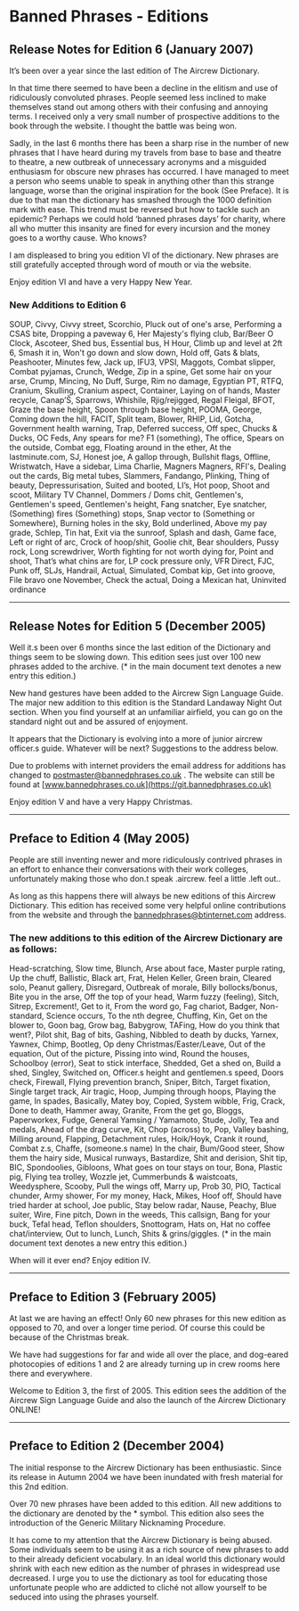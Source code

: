 # Banned Phrases - Editions

## Release Notes for Edition 6 (January 2007)

It’s been over a year since the last edition of The Aircrew Dictionary. 
  
In that time there seemed to have been a decline in the elitism and use of ridiculously convoluted phrases. People seemed less inclined to make themselves stand out among others with their confusing and annoying terms. I received only a very small number of prospective additions to the book through the website. I thought the battle was being won. 
  
Sadly, in the last 6 months there has been a sharp rise in the number of new phrases that I have heard during my travels from base to base and theatre to theatre, a new outbreak of unnecessary acronyms and a misguided enthusiasm for obscure new phrases has occurred. I have managed to meet a person who seems unable to speak in anything other than this strange language, worse than the original inspiration for the book (See Preface). It is due to that man the dictionary has smashed through the 1000 definition mark with ease. This trend must be reversed but how to tackle such an epidemic? Perhaps we could hold ‘banned phrases days’ for charity, where all who mutter this insanity are fined for every incursion and the money goes to a worthy cause. Who knows? 
  
I am displeased to bring you edition VI of the dictionary. New phrases are still gratefully accepted through word of mouth or via the website.

Enjoy edition VI and have a very Happy New Year.

### New Additions to Edition 6

SOUP, Civvy, Civvy street, Scorchio, Pluck out of one's arse, Performing a CSAS bite, Dropping a paveway 6, Her Majesty's flying club, Bar/Beer O Clock, Ascoteer, Shed bus, Essential bus, H Hour, Climb up and level at 2ft 6, Smash it in, Won't go down and slow down, Hold off, Gats & blats, Peashooter, Minutes few, Jack up, IFU3, VPSI, Maggots, Combat slipper, Combat pyjamas, Crunch, Wedge, Zip in a spine, Get some hair on your arse, Crump, Mincing, No Duff, Surge, Rim no damage, Egyptian PT, RTFQ, Cranium, Skulling, Cranium aspect, Container, Laying on of hands, Master recycle, Canap’Š, Sparrows, Whishile, Rjig/rejigged, Regal Fleigal, BFOT, Graze the base height, Spoon through base height, POOMA, George, Coming down the hill, FACIT, Split team, Blower, RHIP, Lid, Gotcha, Government health warning, Trap, Deferred success, Off spec, Chucks & Ducks, OC Feds, Any spears for me? F1 (something), The office, Spears on the outside, Combat egg, Floating around in the ether, At the lastminute.com, SJ, Honest joe, A gallop through, Bullshit flags, Offline, Wristwatch, Have a sidebar, Lima Charlie, Magners Magners, RFI's, Dealing out the cards, Big metal tubes, Slammers, Fandango, Plinking, Thing of beauty, Depressurisation, Suited and booted, LI’s, Hot poop, Shoot and scoot, Military TV Channel, Dommers / Doms chit, Gentlemen's, Gentlemen's speed, Gentlemen's height, Fang snatcher, Eye snatcher, (Something) fires (Something) stops, Snap vector to (Something or Somewhere), Burning holes in the sky, Bold underlined, Above my pay grade, Schlep, Tin hat, Exit via the sunroof, Splash and dash, Game face, Left or right of arc, Crock of hoop/shit, Goolie chit, Bear shoulders, Pussy rock, Long screwdriver, Worth fighting for not worth dying for, Point and shoot, That’s what chins are for, LP cock pressure only, VFR Direct, FJC, Punk off, SLJs, Handrail, Actual, Simulated, Combat kip, Get into groove, File bravo one November, Check the actual, Doing a Mexican hat, Uninvited ordinance

***

## Release Notes for Edition 5 (December 2005)

Well it.s been over 6 months since the last edition of the Dictionary and things seem to be slowing down. This edition sees just over 100 new phrases added to the archive. (* in the main document text denotes a new entry this edition.)

New hand gestures have been added to the Aircrew Sign Language Guide. The major new addition to this edition is the Standard Landaway Night Out section. When you find yourself at an unfamiliar airfield, you can go on the standard night out and be assured of enjoyment.

It appears that the Dictionary is evolving into a more of junior aircrew officer.s guide. Whatever will be next? Suggestions to the address below.

Due to problems with internet providers the email address for additions has changed to [postmaster@bannedphrases.co.uk](mailto:postmaster@bannedphrases.co.uk) . The website can still be found at [www.bannedphrases.co.uk](https://git.bannedphrases.co.uk)

Enjoy edition V and have a very Happy Christmas.

***

## Preface to Edition 4 (May 2005)

People are still inventing newer and more ridiculously contrived phrases in an effort to enhance their conversations with their work colleges, unfortunately making those who don.t speak .aircrew. feel a little .left out.. 
  
As long as this happens there will always be new editions of this Aircrew Dictionary. This edition has received some very helpful online contributions from the website and through the bannedphrases@btinternet.com address.

### The new additions to this edition of the Aircrew Dictionary are as follows:

Head-scratching, Slow time, Blunch, Arse about face, Master purple rating, Up the chuff, Ballistic, Black art, Frat, Helen Keller, Green brain, Cleared solo, Peanut gallery, Disregard, Outbreak of morale, Billy bollocks/bonus, Bite you in the arse, Off the top of your head, Warm fuzzy (feeling), Sitch, Sitrep, Excrement!, Get to it, From the word go, Fag chariot, Badger, Non-standard, Science occurs, To the nth degree, Chuffing, Kin, Get on the blower to, Goon bag, Grow bag, Babygrow, TAFing, How do you think that went?, Pilot shit, Bag of bits, Gashing, Nibbled to death by ducks, Yarnex, Yawnex, Chimp, Bootleg, Op deny Christmas/Easter/Leave, Out of the equation, Out of the picture, Pissing into wind, Round the houses, Schoolboy (error), Seat to stick interface, Shedded, Get a shed on, Build a shed, Singley, Switched on, Officer.s height and gentlemen.s speed, Doors check, Firewall, Flying prevention branch, Sniper, Bitch, Target fixation, Single target track, Air tragic, Hoop, Jumping through hoops, Playing the game, In spades, Basically, Matey boy, Copied, System wibble, Frig, Crack, Done to death, Hammer away, Granite, From the get go, Bloggs, Paperworkex, Fudge, General Yamsing / Yamamoto, Stude, Jolly, Tea and medals, Ahead of the drag curve, Kit, Chop (across) to, Pop, Valley bashing, Milling around, Flapping, Detachment rules, Hoik/Hoyk, Crank it round, Combat z.s, Chaffe, (someone.s name) In the chair, Bum/Good steer, Show them the hairy side, Musical runways, Bastardize, Shit and derision, Shit tip, BIC, Spondoolies, Gibloons, What goes on tour stays on tour, Bona, Plastic pig, Flying tea trolley, Wozzle jet, Cummerbunds & waistcoats, Weedysphere, Scooby, Pull the wings off, Marry up, Prob 30, PIO, Tactical chunder, Army shower, For my money, Hack, Mikes, Hoof off, Should have tried harder at school, Joe public, Stay below radar, Nause, Peachy, Blue suiter, Wire, Fine pitch, Down in the weeds, This callsign, Bang for your buck, Tefal head, Teflon shoulders, Snottogram, Hats on, Hat no coffee chat/interview, Out to lunch, Lunch, Shits & grins/giggles. (* in the main document text denotes a new entry this edition.)

When will it ever end? Enjoy edition IV.

***

## Preface to Edition 3 (February 2005)

At last we are having an effect! Only 60 new phrases for this new edition as opposed to 70, and over a longer time period. Of course this could be because of the Christmas break.

We have had suggestions for far and wide all over the place, and dog-eared photocopies of editions 1 and 2 are already turning up in crew rooms here there and everywhere.

Welcome to Edition 3, the first of 2005. This edition sees the addition of the Aircrew Sign Language Guide and also the launch of the Aircrew Dictionary ONLINE!

***

## Preface to Edition 2 (December 2004)

The initial response to the Aircrew Dictionary has been enthusiastic. Since its release in Autumn 2004 we have been inundated with fresh material for this 2nd edition.

Over 70 new phrases have been added to this edition. All new additions to the dictionary are denoted by the * symbol. This edition also sees the introduction of the Generic Military Nicknaming Procedure.

It has come to my attention that the Aircrew Dictionary is being abused. Some individuals seem to be using it as a rich source of new phrases to add to their already deficient vocabulary. In an ideal world this dictionary would shrink with each new edition as the number of phrases in widespread use decreased. I urge you to use the dictionary as tool for educating those unfortunate people who are addicted to cliché not allow yourself to be seduced into using the phrases yourself.
